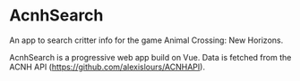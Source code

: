 # AcnhSearch

An app to search critter info for the game Animal Crossing: New Horizons.

AcnhSearch is a progressive web app build on Vue. 
Data is fetched from the ACNH API (https://github.com/alexislours/ACNHAPI).
